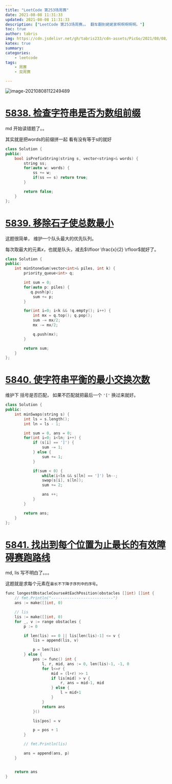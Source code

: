 ```yaml
---
title: "LeetCode 第253场周赛"
date: 2021-08-08 11:31:33
updated: 2021-08-08 11:31:33
description: ["LeetCode 第253场周赛。。 翻车翻到姥姥家啊啊啊啊啊。"]
toc: true
author: tabris
img: https://cdn.jsdelivr.net/gh/tabris233/cdn-assets/PicGo/2021/08/08/20210808112249.png
katex: true
summary:
categories:
    - leetcode
tags:
    - 周赛
    - 双周赛

---
```


![image-20210808112249489](https://cdn.jsdelivr.net/gh/tabris233/cdn-assets/PicGo/2021/08/08/20210808112249.png)

# [5838. 检查字符串是否为数组前缀](https://leetcode-cn.com/contest/weekly-contest-253/problems/check-if-string-is-a-prefix-of-array/)

md 开始读错题了。。

其实就是把words的前缀拼一起 看有没有等于s的就好

```cpp
class Solution {
public:
    bool isPrefixString(string s, vector<string>& words) {
        string ss;
        for(auto w: words) {
            ss += w;
            if(ss == s) return true;
        }

        return false;
    }
};
```



# [5839. 移除石子使总数最小](https://leetcode-cn.com/contest/weekly-contest-253/problems/remove-stones-to-minimize-the-total/)

这题很简单， 维护一个队头最大的优先队列。

每次取最大的元素$x$，也就是队头，减去$\lfloor  \frac{x}{2} \rfloor$就好了。

```cpp
class Solution {
public:
    int minStoneSum(vector<int>& piles, int k) {
        priority_queue<int> q;

        int sum = 0;
        for(auto p: piles) {
           q.push(p);
            sum += p;
        }

        for(int i=0; i<k && !q.empty(); i++) {
            int mx = q.top(); q.pop();
            sum -= mx/2;
            mx -= mx/2;

            q.push(mx);
        }

        return sum;
    }
};
```



# [5840. 使字符串平衡的最小交换次数](https://leetcode-cn.com/contest/weekly-contest-253/problems/minimum-number-of-swaps-to-make-the-string-balanced/)

维护下 括号是否匹配， 如果不匹配就把最后一个 `'['` 换过来就好。

```cpp
class Solution {
public:
    int minSwaps(string s) {
        int ls = s.length();
        int ln = ls - 1;

        int sum = 0, ans = 0;
        for(int i=0; i<ln; i++) {
            if (s[i] == ']') {
                sum -= 1;
            } else {
                sum += 1;
            }

            if(sum < 0) {
                while(i<ln && s[ln] == ']') ln--;
                swap(s[i], s[ln]);
                sum += 2;

                ans ++;
            }
        }

        return ans;
    }
};
```

# [5841. 找出到每个位置为止最长的有效障碍赛跑路线](https://leetcode-cn.com/contest/weekly-contest-253/problems/find-the-longest-valid-obstacle-course-at-each-position/)

md, lis 写不明白了。。。

这题就是求每个元素在`最长不下降子序列中的序号`。

```cpp
func longestObstacleCourseAtEachPosition(obstacles []int) []int {
    // fmt.Println("---------------------------")
    ans := make([]int, 0)

    // lis
    lis := make([]int, 0)
    for _, v := range obstacles {
        p := 0

        if len(lis) == 0 || lis[len(lis)-1] <= v {
            lis = append(lis, v)

            p = len(lis)
        } else {
            pos := func() int {
                l, r, mid, ans := 0, len(lis)-1, -1, 0
                for l<=r {
                    mid = (l+r) >> 1
                    if lis[mid] > v {
                        r, ans = mid-1, mid
                    } else {
                        l = mid+1
                    }
                }
                return ans
            }()

            lis[pos] = v

            p = pos + 1
        }

        // fmt.Println(lis)

        ans = append(ans, p)
    }


    return ans
}
```
